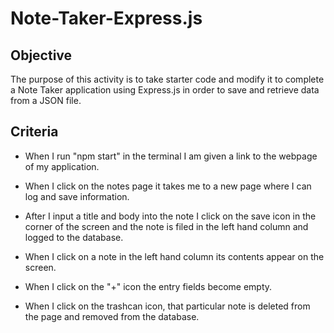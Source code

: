 # Note-Taker-Express.js

## Objective

The purpose of this activity is to take starter code and modify it to complete a Note Taker application using Express.js in order to save and retrieve data from a JSON file. 

## Criteria

* When I run "npm start" in the terminal I am given a link to the webpage of my application.

* When I click on the notes page it takes me to a new page where I can log and save information. 

* After I input a title and body into the note I click on the save icon in the corner of the screen and the note is filed in the left hand column and logged to the database. 

* When I click on a note in the left hand column its contents appear on the screen. 

* When I click on the "+" icon the entry fields become empty.

* When I click on the trashcan icon, that particular note is deleted from the page and removed from the database. 